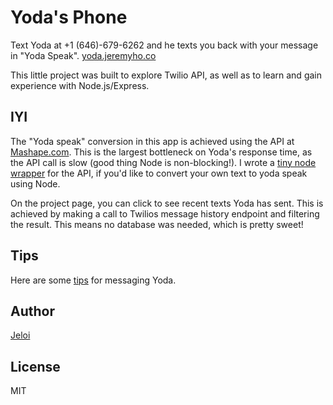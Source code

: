 Yoda's Phone
===========

Text Yoda at +1 (646)-679-6262 and he texts you back with your message in "Yoda Speak". [yoda.jeremyho.co](http://yoda.jeremyho.co/)


This little project was built to explore Twilio API, as well as to learn and gain experience with Node.js/Express. 

## IYI
The "Yoda speak" conversion in this app is achieved using the API at [Mashape.com](https://www.mashape.com/ismaelc/yoda-speak). This is the largest bottleneck on Yoda's response time, as the API call is slow (good thing Node is non-blocking!). I wrote a [tiny node wrapper](https://github.com/Jeloi/node-yoda-speak) for the API, if you'd like to convert your own text to yoda speak using Node.

On the project page, you can click to see recent texts Yoda has sent. This is achieved by making a call to Twilios message history endpoint and filtering the result. This means no database was needed, which is pretty sweet!

## Tips
Here are some [tips](https://www.mashape.com/ismaelc/yoda-speak/overview) for messaging Yoda.

## Author
[Jeloi](jeremyho.co/about)

## License
MIT
